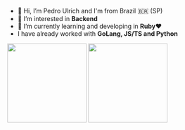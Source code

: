 - 👋 Hi, I’m Pedro Ulrich and I'm from Brazil 🇧🇷 (SP)
- 👀 I’m interested in **Backend**
- 🌱 I’m currently learning and developing in **Ruby❤️**
- I have already worked with **GoLang, JS/TS and Python**
<div>
<img height="180em" src="https://github-readme-stats.vercel.app/api?username=phdevbr&show_icons=true&theme=darcula&border_radius=25" />
<img height="180em" src="https://github-readme-stats.vercel.app/api/top-langs/?username=phdevbr&layout=compact&border_radius=20&theme=tokyonight" />
</div>
